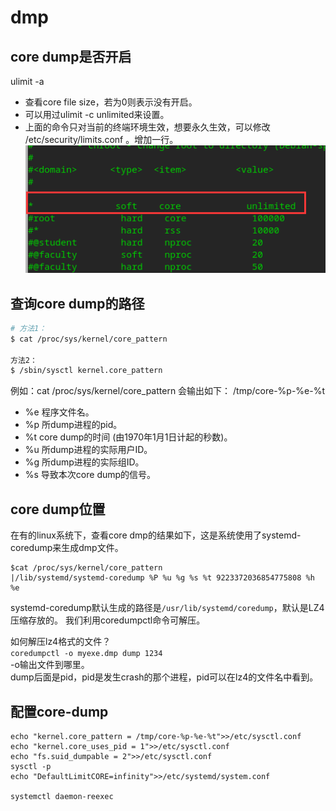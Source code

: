 # dmp
## core dump是否开启
ulimit -a
* 查看core file size，若为0则表示没有开启。
* 可以用过ulimit -c unlimited来设置。
* 上面的命令只对当前的终端环境生效，想要永久生效，可以修改 /etc/security/limits.conf 。增加一行。
![20220311160604](https://raw.githubusercontent.com/LittleMali/docs/master/mdPics/20220311160604.png)

## 查询core dump的路径
```bash
# 方法1：
$ cat /proc/sys/kernel/core_pattern

方法2：
$ /sbin/sysctl kernel.core_pattern
```
例如：cat /proc/sys/kernel/core_pattern 会输出如下：
/tmp/core-%p-%e-%t
* %e 程序文件名。
* %p 所dump进程的pid。
* %t core dump的时间 (由1970年1月1日计起的秒数)。
* %u 所dump进程的实际用户ID。 
* %g 所dump进程的实际组ID。
* %s 导致本次core dump的信号。

## core dump位置
在有的linux系统下，查看core dmp的结果如下，这是系统使用了systemd-coredump来生成dmp文件。
```
$cat /proc/sys/kernel/core_pattern
|/lib/systemd/systemd-coredump %P %u %g %s %t 9223372036854775808 %h %e
```
systemd-coredump默认生成的路径是`/usr/lib/systemd/coredump`，默认是LZ4压缩存放的。
我们利用coredumpctl命令可解压。

如何解压lz4格式的文件？  
`coredumpctl -o myexe.dmp dump 1234`  
-o输出文件到哪里。  
dump后面是pid，pid是发生crash的那个进程，pid可以在lz4的文件名中看到。

## 配置core-dump
```
echo "kernel.core_pattern = /tmp/core-%p-%e-%t">>/etc/sysctl.conf
echo "kernel.core_uses_pid = 1">>/etc/sysctl.conf
echo "fs.suid_dumpable = 2">>/etc/sysctl.conf
sysctl -p
echo "DefaultLimitCORE=infinity">>/etc/systemd/system.conf

systemctl daemon-reexec
```